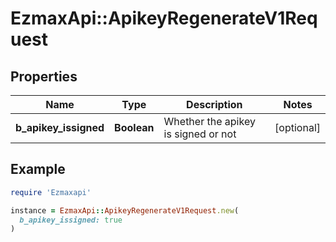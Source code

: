 # EzmaxApi::ApikeyRegenerateV1Request

## Properties

| Name | Type | Description | Notes |
| ---- | ---- | ----------- | ----- |
| **b_apikey_issigned** | **Boolean** | Whether the apikey is signed or not | [optional] |

## Example

```ruby
require 'Ezmaxapi'

instance = EzmaxApi::ApikeyRegenerateV1Request.new(
  b_apikey_issigned: true
)
```


